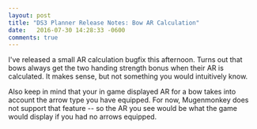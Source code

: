```yaml
---
layout: post
title: "DS3 Planner Release Notes: Bow AR Calculation"
date:   2016-07-30 14:28:33 -0600
comments: true
---
```


I've released a small AR calculation bugfix this afternoon. Turns out that bows always get the two handing strength bonus when their AR is calculated. It makes sense, but not something you would intuitively know.

Also keep in mind that your in game displayed AR for a bow takes into account the arrow type you have equipped. For now, Mugenmonkey does not support that feature -- so the AR you see would be what the game would display if you had no arrows equipped.
